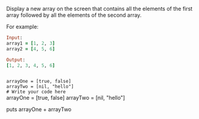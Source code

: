 Display a new array on the screen
that contains all the elements of the
first array followed by all the
elements of the second array.

For example:
```ruby
Input:
array1 = [1, 2, 3]
array2 = [4, 5, 6]

Output:
[1, 2, 3, 4, 5, 6]
```

<codeblock language="ruby" type="exercise" testMode="fixedInput">
<code>
arrayOne = [true, false]
arrayTwo = [nil, "hello"]
# Write your code here
</code>
<solution>
arrayOne = [true, false]
arrayTwo = [nil, "hello"]

puts arrayOne + arrayTwo

</solution>
</codeblock>
